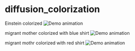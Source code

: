 # diffusion_colorization
Einstein colorized
![Demo animation](assets/einstein.gif)

migrant mother colorized with blue shirt 
![Demo animation](assets/migrant_mother_blue_shirt.gif)


migrant mothr colorized with red shirt 
![Demo animation](assets/migrant_mother_red_shirt.gif)
